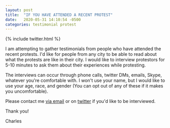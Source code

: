 ```yaml
---
layout: post
title:  "IF YOU HAVE ATTENDED A RECENT PROTEST"
date:   2020-05-31 14:10:54 -0500
categories: testimonial protest
---
```

{% include twitter.html %}

I am attempting to gather testimonials from people who have attended the recent protests. I'd like for people from any city to be able to read about what the protests are like in their city. I would like to interview protestors for 5-10 minutes to ask them about their experiences while protesting.

The interviews can occur through phone calls, twitter DMs, emails, Skype, whatever you're comfortable with. I won't use your name, but I would like to use your age, race, and gender (You can opt out of any of these if it makes you uncomfortable). 

Please contact me [via email](mailto:charlesaverill20@gmail.com?subject=[GitHub]%20Contribute) or on [twitter](https://www.twitter.com/caverill_) if you'd like to be interviewed.

Thank you!

Charles
